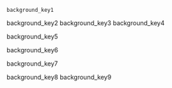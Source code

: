 ```ngMeta
background_key1
```

background_key2
background_key3
background_key4


background_key5


background_key6


background_key7


background_key8
background_key9

